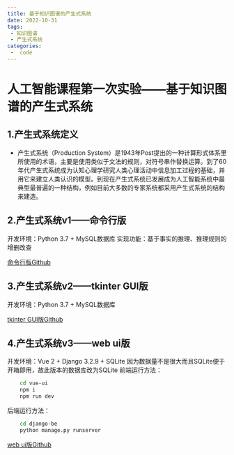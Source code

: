 ```yaml
---
title: 基于知识图谱的产生式系统
date: 2022-10-31
tags:
 - 知识图谱
 - 产生式系统
categories:
 -  code
---
```


# 人工智能课程第一次实验——基于知识图谱的产生式系统
## 1.产生式系统定义
- 产生式系统（Production System）是1943年Post提出的一种计算形式体系里所使用的术语，主要是使用类似于文法的规则，对符号串作替换运算。到了60年代产生式系统成为认知心理学研究人类心理活动中信息加工过程的基础，并用它来建立人类认识的模型。到现在产生式系统已发展成为人工智能系统中最典型最普遍的一种结构，例如目前大多数的专家系统都采用产生式系统的结构来建造。
## 2.产生式系统v1——命令行版
开发环境：Python 3.7 + MySQL数据库
实现功能：基于事实的推理、推理规则的增删改查

[命令行版Github](https://github.com/Palpitate-xus/prosystem/blob/master/database_test.py)
## 3.产生式系统v2——tkinter GUI版
开发环境：Python 3.7 + MySQL数据库

[tkinter GUI版Github](https://github.com/Palpitate-xus/prosystem/blob/master/tk_test.py)
## 4.产生式系统v3——web ui版
开发环境：Vue 2 + Django 3.2.9 + SQLite
因为数据量不是很大而且SQLite便于开箱即用，故此版本的数据库改为SQLite
前端运行方法：
``` bash
    cd vue-ui
    npm i
    npm run dev
```
后端运行方法：
``` bash
    cd django-be
    python manage.py runserver
```
[web ui版Github](https://github.com/Palpitate-xus/prosystem)
